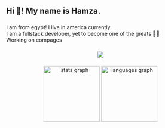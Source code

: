 <h2 align="left">Hi 👋! My name is Hamza.</h2>

###

<p align="left">I am from egypt! I live in america currently.<br>I am a fullstack developer, yet to become one of the greats 🧑‍🍳 <br> Working on compages</p>

###

<div align="center">
  <img src="https://profile-counter.glitch.me/hamzascript/count.svg?"  />
</div>

###

<div align="center">
  <img src="https://github-readme-stats.vercel.app/api?username=hamzascript&hide_title=false&hide_rank=false&show_icons=true&include_all_commits=true&count_private=true&disable_animations=false&theme=dracula&locale=en&hide_border=false&order=1" height="150" alt="stats graph"  />
  <img src="https://github-readme-stats.vercel.app/api/top-langs?username=hamzascript&locale=en&hide_title=false&layout=compact&card_width=320&langs_count=5&theme=dracula&hide_border=false&order=2" height="150" alt="languages graph"  />
</div>
